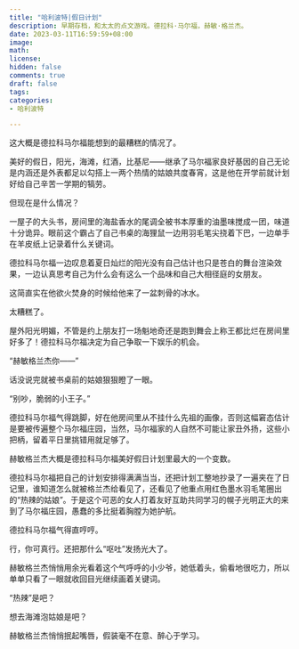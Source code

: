```yaml
---
title: "哈利波特|假日计划"
description: 早期存档，和太太的点文游戏。德拉科·马尔福，赫敏·格兰杰。
date: 2023-03-11T16:59:59+08:00 
image: 
math: 
license: 
hidden: false
comments: true
draft: false
tags:
categories:
- 哈利波特

---
```

这大概是德拉科马尔福能想到的最糟糕的情况了。

美好的假日，阳光，海滩，红酒，比基尼——继承了马尔福家良好基因的自己无论是内涵还是外表都足以勾搭上一两个热情的姑娘共度春宵，这是他在开学前就计划好给自己辛苦一学期的犒劳。

但现在是什么情况？

一屋子的大头书，房间里的海盐香水的尾调全被书本厚重的油墨味搅成一团，味道十分诡异。眼前这个霸占了自己书桌的海狸鼠一边用羽毛笔尖挠着下巴，一边单手在羊皮纸上记录着什么关键词。

德拉科马尔福一边叹息着夏日灿烂的阳光没有自己估计也只是苍白的舞台渲染效果，一边认真思考自己为什么会有这么一个品味和自己大相径庭的女朋友。

这简直实在他欲火焚身的时候给他来了一盆刺骨的冰水。

太糟糕了。

屋外阳光明媚，不管是约上朋友打一场魁地奇还是跑到舞会上称王都比烂在房间里好多了！德拉科马尔福决定为自己争取一下娱乐的机会。

“赫敏格兰杰你——”

话没说完就被书桌前的姑娘狠狠瞪了一眼。

“别吵，脆弱的小王子。”

德拉科马尔福气得跳脚，好在他房间里从不挂什么先祖的画像，否则这幅窘态估计是要被传遍整个马尔福庄园，当然，马尔福家的人自然不可能让家丑外扬，这些小把柄，留着平日里挑错用就足够了。

赫敏格兰杰大概是德拉科马尔福美好假日计划里最大的一个变数。

德拉科马尔福把自己的计划安排得满满当当，还把计划工整地抄录了一遍夹在了日记里，谁知道怎么就被格兰杰给看见了，还看见了他重点用红色墨水羽毛笔圈出的“热辣的姑娘”。于是这个可恶的女人打着友好互助共同学习的幌子光明正大的来到了马尔福庄园，愚蠢的多比挺着胸膛为她护航。

德拉科马尔福气得直哼哼。

行，你可真行。还把那什么“呕吐”发扬光大了。

赫敏格兰杰悄悄用余光看着这个气呼呼的小少爷，她低着头，偷看地很吃力，所以单单只看了一眼就收回目光继续画着关键词。

“热辣”是吧？

想去海滩泡姑娘是吧？

赫敏格兰杰悄悄抿起嘴唇，假装毫不在意、醉心于学习。
